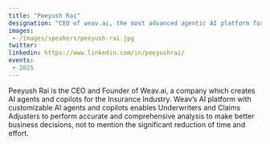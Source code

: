 ```yaml
---
title: "Peeyush Rai"
designation: "CEO of weav.ai, the most advanced agentic AI platform for Insurance"
images:
 - /images/speakers/peeyush-rai.jpg
twitter: 
linkedin: https://www.linkedin.com/in/peeyushrai/
events:
 - 2025
---
```


Peeyush Rai is the CEO and Founder of Weav.ai, a company which creates AI agents and copilots for the Insurance Industry. Weav’s AI platform with customizable AI agents and copilots enables Underwriters and Claims Adjusters to perform accurate and comprehensive analysis to make better business decisions, not to mention the significant reduction of time and effort. 